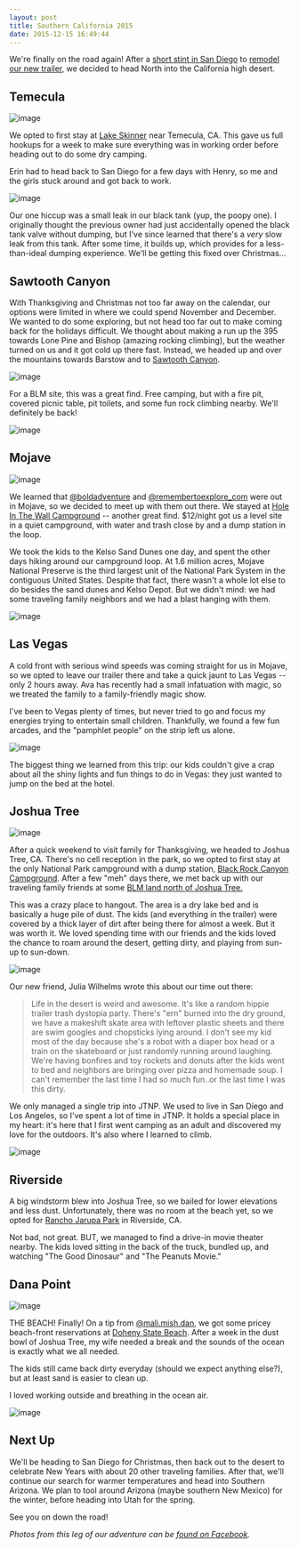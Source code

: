```yaml
---
layout: post
title: Southern California 2015
date: 2015-12-15 16:49:44
---
```


We're finally on the road again! After a [short stint in San Diego](/2015/10/05/the-long-and-short-of-it.html) to [remodel our new trailer](/2015/11/10/rv-remodel.html), we decided to head North into the California high desert.

## Temecula

![image](https://scontent-lax3-1.xx.fbcdn.net/hphotos-xpl1/t31.0-8/12362779_1682368698714528_9128672260113751384_o.jpg)

 We opted to first stay at [Lake Skinner](https://www.campendium.com/lake-skinner-recreation-area) near Temecula, CA. This gave us full hookups for a week to make sure everything was in working order before heading out to do some dry camping.

Erin had to head back to San Diego for a few days with Henry, so me and the girls stuck around and got back to work.

![image](https://scontent-lax3-1.xx.fbcdn.net/hphotos-xaf1/t31.0-8/1396960_1682368695381195_4729191485409075_o.jpg)

Our one hiccup was a small leak in our black tank (yup, the poopy one). I originally thought the previous owner had just accidentally opened the black tank valve without dumping, but I've since learned that there's a *very* slow leak from this tank. After some time, it builds up, which provides for a less-than-ideal dumping experience. We'll be getting this fixed over Christmas...

## Sawtooth Canyon

With Thanksgiving and Christmas not too far away on the calendar, our options were limited in where we could spend November and December. We wanted to do some exploring, but not head too far out to make coming back for the holidays difficult.  We thought about making a run up the 395 towards Lone Pine and Bishop (amazing rocking climbing), but the weather turned on us and it got cold up there fast. Instead, we headed up and over the mountains towards Barstow and to [Sawtooth Canyon](https://www.campendium.com/sawtooth-canyon-campground).

![image](https://scontent-lax3-1.xx.fbcdn.net/hphotos-xfp1/t31.0-8/12374731_1682368738714524_6522797758627005307_o.jpg)

For a BLM site, this was a great find. Free camping, but with a fire pit, covered picnic table, pit toilets, and some fun rock climbing nearby. We'll definitely be back!

![image](https://scontent-lax3-1.xx.fbcdn.net/hphotos-xpf1/t31.0-8/12339474_1682368745381190_7580668373840033138_o.jpg)

## Mojave

![image](https://scontent-lax3-1.xx.fbcdn.net/hphotos-xfl1/t31.0-8/12378040_1682368805381184_6978008873131301545_o.jpg)

We learned that [@boldadventure](https://instagram.com/boldadventure) and [@remembertoexplore_com](https://instagram.com/remembertoexplore_com) were out in Mojave, so we decided to meet up with them out there.  We stayed at [Hole In The Wall Campground](https://www.campendium.com/hole-in-the-wall-campground-mojave) -- another great find. $12/night got us a level site in a quiet campground, with water and trash close by and a dump station in the loop.

We took the kids to the Kelso Sand Dunes one day, and spent the other days hiking around our campground loop. At 1.6 million acres, Mojave National Preserve is the third largest unit of the National Park System in the contiguous United States. Despite that fact, there wasn't a whole lot else to do besides the sand dunes and Kelso Depot. But we didn't mind: we had some traveling family neighbors and we had a blast hanging with them.

![image](https://scontent-lax3-1.xx.fbcdn.net/hphotos-xpa1/t31.0-8/12339433_1682369082047823_973171113207827724_o.jpg)



## Las Vegas

A cold front with serious wind speeds was coming straight for us in Mojave, so we opted to leave our trailer there and take a quick jaunt to Las Vegas -- only 2 hours away. Ava has recently had a small infatuation with magic, so we treated the family to a family-friendly magic show.

I've been to Vegas plenty of times, but never tried to go and focus my energies trying to entertain small children. Thankfully, we found a few fun arcades, and the "pamphlet people" on the strip left us alone.

![image](https://scontent-lax3-1.xx.fbcdn.net/hphotos-xtf1/t31.0-8/12339213_1682368835381181_6282882477646015286_o.jpg)

The biggest thing we learned from this trip: our kids couldn't give a crap about all the shiny lights and fun things to do in Vegas: they just wanted to jump on the bed at the hotel.

## Joshua Tree

![image](https://scontent-lax3-1.xx.fbcdn.net/hphotos-xtp1/t31.0-8/12356864_1682368958714502_3281358198102792510_o.jpg)

After a quick weekend to visit family for Thanksgiving, we headed to Joshua Tree, CA. There's no cell reception in the park, so we opted to first stay at the only National Park campground with a dump station, [Black Rock Canyon Campground](https://www.campendium.com/black-rock-canyon-campground). After a few "meh" days there, we met back up with our traveling family friends at some [BLM land north of Joshua Tree.](https://www.campendium.com/joshua-tree-north)

This was a crazy place to hangout. The area is a dry lake bed and is basically a huge pile of dust. The kids (and everything in the trailer) were covered by a thick layer of dirt after being there for almost a week. But it was worth it. We loved spending time with our friends and the kids loved the chance to roam around the desert, getting dirty, and playing from sun-up to sun-down.

![image](https://scontent-sjc2-1.xx.fbcdn.net/hphotos-xfl1/t31.0-8/12309716_1682368948714503_4535527345415408425_o.jpg)

Our new friend, Julia Wilhelms wrote this about our time out there:

> Life in the desert is weird and awesome. It's like a random hippie trailer trash dystopia party. There's "ern" burned into the dry ground, we have a makeshift skate area with leftover plastic sheets and there are swim googles and chopsticks lying around. I don't see my kid most of the day because she's a robot with a diaper box head or a train on the skateboard or just randomly running around laughing. We're having bonfires and toy rockets and donuts after the kids went to bed and neighbors are bringing over pizza and homemade soup. I can't remember the last time I had so much fun..or the last time I was this dirty.


We only managed a single trip into JTNP. We used to live in San Diego and Los Angeles, so I've spent a lot of time in JTNP. It holds a special place in my heart: it's here that I first went camping as an adult and discovered my love for the outdoors. It's also where I learned to climb.

![image](https://scontent-lax3-1.xx.fbcdn.net/hphotos-xlt1/t31.0-8/1462582_1682368945381170_4525404396063915167_o.jpg)


## Riverside

A big windstorm blew into Joshua Tree, so we bailed for lower elevations and less dust. Unfortunately, there was no room at the beach yet, so we opted for [Rancho Jarupa Park](https://www.campendium.com/rancho-jarupa-park) in Riverside, CA.

Not bad, not great. BUT, we managed to find a drive-in movie theater nearby. The kids loved sitting in the back of the truck, bundled up, and watching "The Good Dinosaur" and "The Peanuts Movie."

## Dana Point

![image](https://scontent-lax3-1.xx.fbcdn.net/hphotos-xpa1/t31.0-8/12357075_1682369005381164_1475798359863808083_o.jpg)

THE BEACH! Finally! On a tip from [@mali.mish.dan](https://instagram.com/mali.mish.dan), we got some pricey beach-front reservations at [Doheny State Beach](https://www.campendium.com/doheny-state-beach). After a week in the dust bowl of Joshua Tree, my wife needed a break and the sounds of the ocean is exactly what we all needed.

The kids still came back dirty everyday (should we expect anything else?), but at least sand is easier to clean up.

I loved working outside and breathing in the ocean air.

![image](https://scontent-lax3-1.xx.fbcdn.net/hphotos-xtf1/t31.0-8/12374883_1682369052047826_1994232332184515968_o.jpg)

## Next Up

We'll be heading to San Diego for Christmas, then back out to the desert to celebrate New Years with about 20 other traveling families. After that, we'll continue our search for warmer temperatures and head into Southern Arizona. We plan to tool around Arizona (maybe southern New Mexico) for the winter, before heading into Utah for the spring.

See you on down the road!


*Photos from this leg of our adventure can be [found on Facebook](https://www.facebook.com/media/set/?set=a.1682368678714530.1073741836.1480729742211759).*